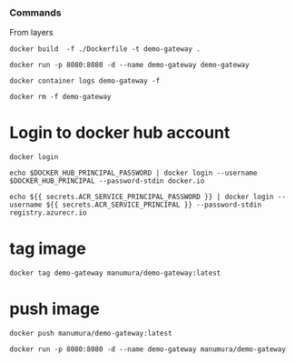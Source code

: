 ### Commands

From layers

``` docker build  -f ./Dockerfile -t demo-gateway . ```

``` docker run -p 8080:8080 -d --name demo-gateway demo-gateway ```

``` docker container logs demo-gateway -f ```

``` docker rm -f demo-gateway ```

# Login to docker hub account

``` docker login ```

``` echo $DOCKER_HUB_PRINCIPAL_PASSWORD | docker login --username $DOCKER_HUB_PRINCIPAL --password-stdin docker.io ```

``` echo ${{ secrets.ACR_SERVICE_PRINCIPAL_PASSWORD }} | docker login --username ${{ secrets.ACR_SERVICE_PRINCIPAL }} --password-stdin registry.azurecr.io ```

# tag image

``` docker tag demo-gateway manumura/demo-gateway:latest ```

# push image

``` docker push manumura/demo-gateway:latest ```

``` docker run -p 8080:8080 -d --name demo-gateway manumura/demo-gateway ```
